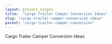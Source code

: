 ```yaml
---
layout: project_single
title:  "Cargo Trailer Camper Conversion Ideas"
slug: "cargo-trailer-camper-conversion-ideas"
parent: "cargo-trailer-camper-conversion"
---
```

Cargo Trailer Camper Conversion Ideas